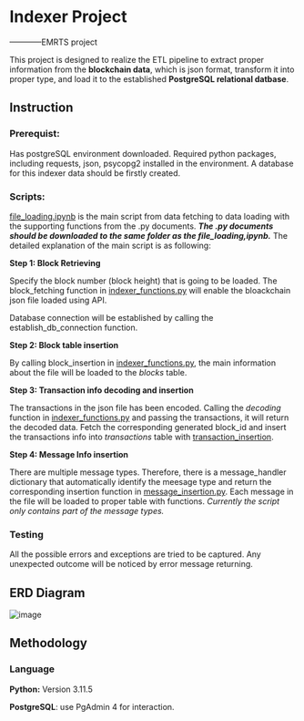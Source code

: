 # Indexer Project
————EMRTS project

This project is designed to realize the ETL pipeline to extract proper information from the **blockchain data**, which is json format, transform it into proper type, and load it to the established **PostgreSQL relational datbase**.

## Instruction
### Prerequist:

Has postgreSQL environment downloaded. Required python packages, including requests, json, psycopg2 installed in the environment. A database for this indexer data should be firstly created.

### Scripts:

[file_loading.ipynb](file_loading.ipynb) is the main script from data fetching to data loading with the supporting functions from the .py documents. **_The .py documents should be downloaded to the same folder as the file_loading,ipynb._** The detailed explanation of the main script is as following:

**Step 1: Block Retrieving**

Specify the block number (block height) that is going to be loaded. The block_fetching function in [indexer_functions.py](indexer_functions.py) will enable the bloackchain json file loaded using API. 

Database connection will be established by calling the establish_db_connection function.

**Step 2: Block table insertion**

By calling block_insertion in [indexer_functions.py](indexer_functions.py), the main information about the file will be loaded to the _blocks_ table.

**Step 3: Transaction info decoding and insertion**

The transactions in the json file has been encoded. Calling the _decoding_ function in [indexer_functions.py](indexer_functions.py) and passing the transactions, it will return the decoded data. Fetch the corresponding generated block_id and insert the transactions info into _transactions_ table with [transaction_insertion](transaction_insertion).

**Step 4: Message Info insertion**

There are multiple message types. Therefore, there is a message_handler dictionary that automatically identify the meesage type and return the corresponding insertion function in [message_insertion.py](message_insertion.py). Each message in the file will be loaded to proper table with functions. _Currently the script only contains part of the message types._


### Testing

All the possible errors and exceptions are tried to be captured. Any unexpected outcome will be noticed by error message returning.

## ERD Diagram
![image](https://github.com/feierxx/Indexer/assets/158087978/62279192-4a57-47fd-b0ce-135da768e50e)


## Methodology
### Language

**Python:** Version 3.11.5


**PostgreSQL**: use PgAdmin 4 for interaction.
